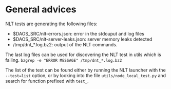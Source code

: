 # General advices

NLT tests are generating the following files:
- $DAOS\_SRC/nlt-errors.json: error in the stdouput and log files
- $DAOS\_SRC/nlt-server-leaks.json: server memory leaks detected
- /tmp/dnt\_*.log.bz2: output of the NLT commands.

The last log files can be used for discovering the NLT test in utils which is failing.
```bzgrep -e "ERROR MESSAGE" /tmp/dnt_*.log.bz2```

The list of the test can be found either by running the NLT launcher with the `--test=list` option,
or by looking into the file `utils/node_local_test.py` and search for function prefixed with
`test_`.
